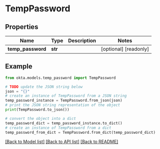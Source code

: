 # TempPassword


## Properties

Name | Type | Description | Notes
------------ | ------------- | ------------- | -------------
**temp_password** | **str** |  | [optional] [readonly] 

## Example

```python
from okta.models.temp_password import TempPassword

# TODO update the JSON string below
json = "{}"
# create an instance of TempPassword from a JSON string
temp_password_instance = TempPassword.from_json(json)
# print the JSON string representation of the object
print(TempPassword.to_json())

# convert the object into a dict
temp_password_dict = temp_password_instance.to_dict()
# create an instance of TempPassword from a dict
temp_password_from_dict = TempPassword.from_dict(temp_password_dict)
```
[[Back to Model list]](../README.md#documentation-for-models) [[Back to API list]](../README.md#documentation-for-api-endpoints) [[Back to README]](../README.md)


